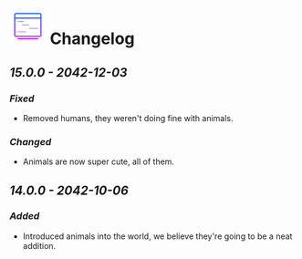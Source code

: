 # ![image info](../assets/icons/icons8-plan-64.png) Changelog

## _15.0.0 - 2042-12-03_

### _Fixed_

* Removed humans, they weren't doing fine with animals.

### _Changed_

* Animals are now super cute, all of them.

## _14.0.0 - 2042-10-06_

### _Added_

* Introduced animals into the world, we believe they're going to be a neat addition.

